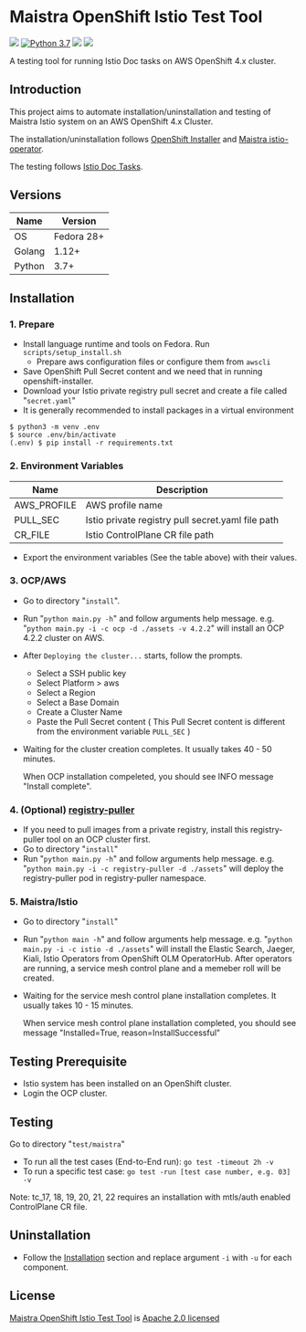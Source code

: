# Maistra OpenShift Istio Test Tool

[![](https://img.shields.io/badge/License-Apache%202.0-blue.svg?style=flat)](https://github.com/yxun/moitt/blob/master/LICENSE)
[![Python 3.7](https://img.shields.io/badge/python-3.7-blue.svg?style=flat)](https://www.python.org/downloads/release/python-370/)
[![](https://goreportcard.com/badge/github.com/yxun/moitt)](https://goreportcard.com/report/github.com/yxun/moitt)
![](https://img.shields.io/github/repo-size/yxun/moitt.svg?style=flat)

A testing tool for running Istio Doc tasks on AWS OpenShift 4.x cluster. 

## Introduction

This project aims to automate installation/uninstallation and testing of  Maistra Istio system on an AWS OpenShift 4.x Cluster.

The installation/uninstallation follows [OpenShift Installer](https://github.com/openshift/installer) and [Maistra istio-operator](https://github.com/Maistra/istio-operator). 

The testing follows [Istio Doc Tasks](https://istio.io/docs/tasks/).


## Versions

| Name      | Version       |
| --        | --            |
| OS        | Fedora 28+    |
| Golang    | 1.12+         |
| Python    | 3.7+          |


## Installation

### 1. Prepare 

* Install language runtime and tools on Fedora. Run `scripts/setup_install.sh`
  * Prepare aws configuration files or configure them from `awscli`
* Save OpenShift Pull Secret content and we need that in running openshift-installer.
* Download your Istio private registry pull secret and create a file called "`secret.yaml`"
* It is generally recommended to install packages in a virtual environment

```shell
$ python3 -m venv .env
$ source .env/bin/activate
(.env) $ pip install -r requirements.txt

```


### 2. Environment Variables

| Name        | Description |
| ----------- | ----------- |
| AWS_PROFILE | AWS profile name |
| PULL_SEC    | Istio private registry pull secret.yaml file path |
| CR_FILE     | Istio ControlPlane CR file path  |

* Export the environment variables (See the table above) with their values.


### 3. OCP/AWS
* Go to directory "`install`".
* Run "`python main.py -h`" and follow arguments help message. e.g. "`python main.py -i -c ocp -d ./assets -v 4.2.2`" will install an OCP 4.2.2 cluster on AWS. 
* After `Deploying the cluster...` starts, follow the prompts.
  * Select a SSH public key
  * Select Platform > aws
  * Select a Region
  * Select a Base Domain
  * Create a Cluster Name
  * Paste the Pull Secret content ( This Pull Secret content is different from the environment variable `PULL_SEC` )
* Waiting for the cluster creation completes. It usually takes 40 - 50 minutes.


    When OCP installation compeleted, you should see INFO message "Install complete".

### 4. (Optional) [registry-puller](https://github.com/knrc/registry-puller)
* If you need to pull images from a private registry, install this registry-puller tool on an OCP cluster first. 
* Go to directory "`install`"
* Run "`python main.py -h`" and follow arguments help message. e.g. "`python main.py -i -c registry-puller -d ./assets`" will deploy the registry-puller pod in registry-puller namespace.


### 5. Maistra/Istio
* Go to directory "`install`"
* Run "`python main -h`" and follow arguments help message. e.g. "`python main.py -i -c istio -d ./assets`" will install the Elastic Search, Jaeger, Kiali, Istio Operators from OpenShift OLM OperatorHub. After operators are running, a service mesh control plane and a memeber roll will be created.
* Waiting for the service mesh control plane installation completes. It usually takes 10 - 15 minutes.

    When service mesh control plane installation completed, you should see message "Installed=True, reason=InstallSuccessful"


## Testing Prerequisite

* Istio system has been installed on an OpenShift cluster.
* Login the OCP cluster.


## Testing

Go to directory "`test/maistra`" 
- To run all the test cases (End-to-End run): `go test -timeout 2h -v`
- To run a specific test case: `go test -run [test case number, e.g. 03] -v`

Note: tc_17, 18, 19, 20, 21, 22 requires an installation with mtls/auth enabled ControlPlane CR file. 


## Uninstallation

* Follow the [Installation](https://github.com/Maistra/istio-test-tool#installation) section and replace argument `-i` with `-u` for each component.

## License

[Maistra OpenShift Istio Test Tool](https://github.com/Maistra/istio-test-tool) is [Apache 2.0 licensed](https://github.com/Maistra/istio-test-tool/blob/master/LICENSE)

